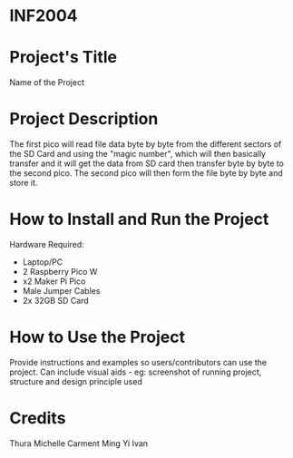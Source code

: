 # INF2004

# Project's Title
Name of the Project

# Project Description
The first pico will read file data byte by byte from the different sectors of the SD Card and using the "magic number", which will then basically transfer and it will get the data from SD card then transfer byte by byte to the second pico.
The second pico will then form the file byte by byte and store it.


# How to Install and Run the Project
Hardware Required:
- Laptop/PC
- 2 Raspberry Pico W
- x2 Maker Pi Pico
- Male Jumper Cables
- 2x 32GB SD Card

# How to Use the Project
Provide instructions and examples so users/contributors can use the project.
Can include visual aids - eg: screenshot of running project, structure and design principle used

# Credits
Thura
Michelle
Carment
Ming Yi
Ivan
